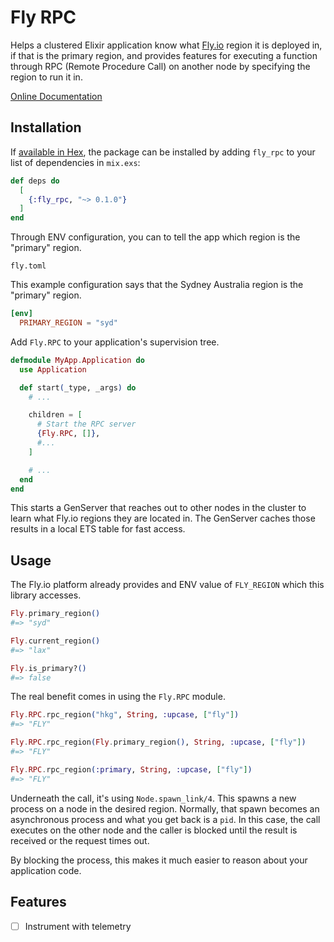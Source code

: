 # Fly RPC

Helps a clustered Elixir application know what [Fly.io](https:://fly.io) region it is deployed in, if that is the primary region, and provides features for executing a function through RPC (Remote Procedure Call) on another node by specifying the region to run it in.

[Online Documentation](https://hexdocs.pm/fly_rpc)

## Installation

If [available in Hex](https://hex.pm/docs/publish), the package can be installed
by adding `fly_rpc` to your list of dependencies in `mix.exs`:

```elixir
def deps do
  [
    {:fly_rpc, "~> 0.1.0"}
  ]
end
```

Through ENV configuration, you can to tell the app which region is the "primary" region.

`fly.toml`

This example configuration says that the Sydney Australia region is the
"primary" region.

```toml
[env]
  PRIMARY_REGION = "syd"
```

Add `Fly.RPC` to your application's supervision tree.

```elixir
defmodule MyApp.Application do
  use Application

  def start(_type, _args) do
    # ...

    children = [
      # Start the RPC server
      {Fly.RPC, []},
      #...
    ]

    # ...
  end
end
```

This starts a GenServer that reaches out to other nodes in the cluster to learn
what Fly.io regions they are located in. The GenServer caches those results in a
local ETS table for fast access.

## Usage

The Fly.io platform already provides and ENV value of `FLY_REGION` which this library accesses.

```elixir
Fly.primary_region()
#=> "syd"

Fly.current_region()
#=> "lax"

Fly.is_primary?()
#=> false
```

The real benefit comes in using the `Fly.RPC` module.

```elixir
Fly.RPC.rpc_region("hkg", String, :upcase, ["fly"])
#=> "FLY"

Fly.RPC.rpc_region(Fly.primary_region(), String, :upcase, ["fly"])
#=> "FLY"

Fly.RPC.rpc_region(:primary, String, :upcase, ["fly"])
#=> "FLY"
```

Underneath the call, it's using `Node.spawn_link/4`. This spawns a new process on a node in the desired region. Normally, that spawn becomes an asynchronous process and what you get back is a `pid`. In this case, the call executes on the other node and the caller is blocked until the result is received or the request times out.

By blocking the process, this makes it much easier to reason about your application code.

## Features

- [ ] Instrument with telemetry